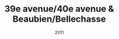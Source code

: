 ---
title: 39e avenue/40e avenue & Beaubien/Bellechasse
date: '2011'
type: ruelle_verte
district: rosemont
position: { lng: -73.56888236752863, lat: 45.572034043329666 }
---